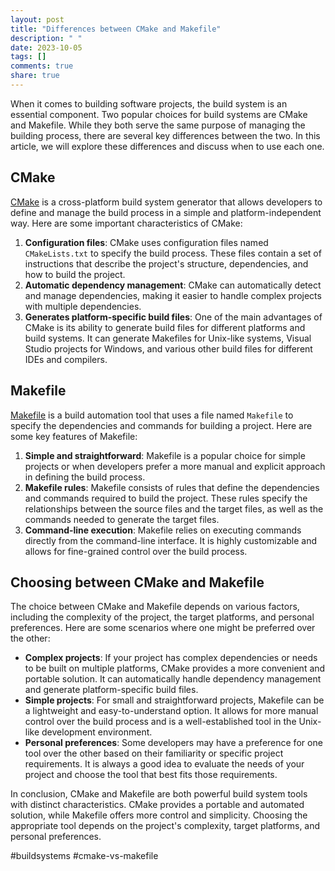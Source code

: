 ```yaml
---
layout: post
title: "Differences between CMake and Makefile"
description: " "
date: 2023-10-05
tags: []
comments: true
share: true
---
```


When it comes to building software projects, the build system is an essential component. Two popular choices for build systems are CMake and Makefile. While they both serve the same purpose of managing the building process, there are several key differences between the two. In this article, we will explore these differences and discuss when to use each one.

## CMake
[CMake](https://cmake.org/) is a cross-platform build system generator that allows developers to define and manage the build process in a simple and platform-independent way. Here are some important characteristics of CMake:

1. **Configuration files**: CMake uses configuration files named `CMakeLists.txt` to specify the build process. These files contain a set of instructions that describe the project's structure, dependencies, and how to build the project.
2. **Automatic dependency management**: CMake can automatically detect and manage dependencies, making it easier to handle complex projects with multiple dependencies.
3. **Generates platform-specific build files**: One of the main advantages of CMake is its ability to generate build files for different platforms and build systems. It can generate Makefiles for Unix-like systems, Visual Studio projects for Windows, and various other build files for different IDEs and compilers.

## Makefile
[Makefile](https://www.gnu.org/software/make/) is a build automation tool that uses a file named `Makefile` to specify the dependencies and commands for building a project. Here are some key features of Makefile:

1. **Simple and straightforward**: Makefile is a popular choice for simple projects or when developers prefer a more manual and explicit approach in defining the build process.
2. **Makefile rules**: Makefile consists of rules that define the dependencies and commands required to build the project. These rules specify the relationships between the source files and the target files, as well as the commands needed to generate the target files.
3. **Command-line execution**: Makefile relies on executing commands directly from the command-line interface. It is highly customizable and allows for fine-grained control over the build process.

## Choosing between CMake and Makefile
The choice between CMake and Makefile depends on various factors, including the complexity of the project, the target platforms, and personal preferences. Here are some scenarios where one might be preferred over the other:

- **Complex projects**: If your project has complex dependencies or needs to be built on multiple platforms, CMake provides a more convenient and portable solution. It can automatically handle dependency management and generate platform-specific build files.
- **Simple projects**: For small and straightforward projects, Makefile can be a lightweight and easy-to-understand option. It allows for more manual control over the build process and is a well-established tool in the Unix-like development environment.
- **Personal preferences**: Some developers may have a preference for one tool over the other based on their familiarity or specific project requirements. It is always a good idea to evaluate the needs of your project and choose the tool that best fits those requirements.

In conclusion, CMake and Makefile are both powerful build system tools with distinct characteristics. CMake provides a portable and automated solution, while Makefile offers more control and simplicity. Choosing the appropriate tool depends on the project's complexity, target platforms, and personal preferences.

\#buildsystems #cmake-vs-makefile